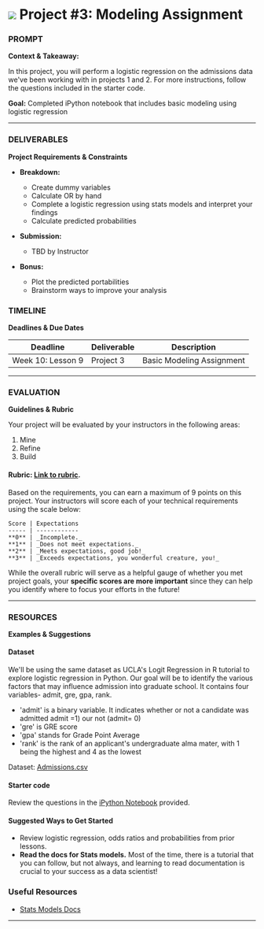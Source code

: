 # ![](https://ga-dash.s3.amazonaws.com/production/assets/logo-9f88ae6c9c3871690e33280fcf557f33.png) Project #3: Modeling Assignment

### PROMPT
**Context & Takeaway:**

In this project, you will perform a logistic regression on the admissions data we've been working with in projects 1 and 2. For more instructions, follow the questions included in the starter code.

**Goal:** Completed iPython notebook that includes basic modeling using logistic regression

---
### DELIVERABLES
**Project Requirements & Constraints**

- **Breakdown:**
    - Create dummy variables
    - Calculate OR by hand
    - Complete a logistic regression using stats models and interpret your findings
    - Calculate predicted probabilities

- **Submission:**
    - TBD by Instructor

- **Bonus:** 
    - Plot the predicted portabilities
    - Brainstorm ways to improve your analysis


### TIMELINE
**Deadlines & Due Dates**

| Deadline | Deliverable| Description |
|:-:|---|---|
| Week 10: Lesson 9 | Project 3  | Basic Modeling Assignment  |

---

### EVALUATION
**Guidelines & Rubric** 

Your project will be evaluated by your instructors in the following areas:

1. Mine
2. Refine
3. Build

#### Rubric: [Link to rubric](#). 

Based on the requirements, you can earn a maximum of 9 points on this project. Your instructors will score each of your technical requirements using the scale below:

    Score | Expectations
    ----- | ------------
    **0** | _Incomplete._
    **1** | _Does not meet expectations._
    **2** | _Meets expectations, good job!_
    **3** | _Exceeds expectations, you wonderful creature, you!_

While the overall rubric will serve as a helpful gauge of whether you met project goals, your __specific scores are more important__ since they can help you identify where to focus your efforts in the future!

---

### RESOURCES
**Examples & Suggestions**

#### Dataset  
We'll be using the same dataset as UCLA's Logit Regression in R tutorial to explore logistic regression in Python. Our goal will be to identify the various factors that may influence admission into graduate school. It contains four variables- admit, gre, gpa, rank.

- 'admit' is a binary variable. It indicates whether or not a candidate was admitted admit =1) our not (admit= 0)
- 'gre' is GRE score
- 'gpa' stands for Grade Point Average
- 'rank' is the rank of an applicant's undergraduate alma mater, with 1 being the highest and 4 as the lowest

Dataset: [Admissions.csv](./assets/admissions.csv)

#### Starter code
Review the questions in the [iPython Notebook](./starter-code/project3-starter.ipynb) provided.

#### Suggested Ways to Get Started
- Review logistic regression, odds ratios and probabilities from prior lessons.
- **Read the docs for Stats models.** Most of the time, there is a tutorial that you can follow, but not always, and learning to read documentation is crucial to your success as a data scientist!

### Useful Resources
- [Stats Models Docs](http://statsmodels.sourceforge.net/)

---
